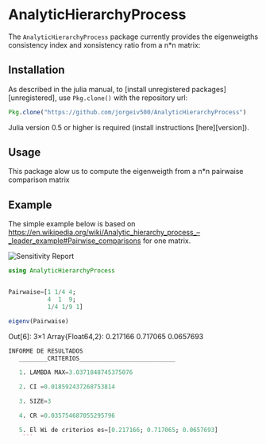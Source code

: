 # AnalyticHierarchyProcess


The `AnalyticHierarchyProcess` package currently provides the eigenweigths consistency index and xonsistency ratio from a n*n matrix:


## Installation

As described in the julia manual, to [install unregistered packages][unregistered], use `Pkg.clone()` with the repository url:

```julia
Pkg.clone("https://github.com/jorgeiv500/AnalyticHierarchyProcess")
```

Julia version 0.5 or higher is required (install instructions [here][version]).

## Usage

This package alow us to compute the eigenweigth from a n*n pairwaise comparison matrix

## Example

The simple example below is based on https://en.wikipedia.org/wiki/Analytic_hierarchy_process_–_leader_example#Pairwise_comparisons 
for one matrix.

![Sensitivity Report](https://upload.wikimedia.org/wikipedia/commons/3/32/AHP_TDHExperienceMatrixWPriorities.png)

```julia
using AnalyticHierarchyProcess


Pairwaise=[1 1/4 4;
           4  1  9;
           1/4 1/9 1]

eigenv(Pairwaise)
```

Out[6]:
3×1 Array{Float64,2}:
 0.217166 
 0.717065 
 0.0657693
 
 ```julia
 INFORME DE RESULTADOS 
    ________CRITERIOS___________________________

    1. LAMBDA MAX=3.0371848745375076

    2. CI =0.018592437268753814

    3. SIZE=3

    4. CR =0.035754687055295796

    5. El Wi de criterios es=[0.217166; 0.717065; 0.0657693]
     ```
